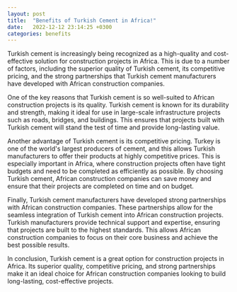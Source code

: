 ```yaml
---
layout: post
title:  "Benefits of Turkish Cement in Africa!"
date:   2022-12-12 23:14:25 +0300
categories: benefits
---
```

Turkish cement is increasingly being recognized as a high-quality and cost-effective solution for construction projects in Africa. This is due to a number of factors, including the superior quality of Turkish cement, its competitive pricing, and the strong partnerships that Turkish cement manufacturers have developed with African construction companies.

One of the key reasons that Turkish cement is so well-suited to African construction projects is its quality. Turkish cement is known for its durability and strength, making it ideal for use in large-scale infrastructure projects such as roads, bridges, and buildings. This ensures that projects built with Turkish cement will stand the test of time and provide long-lasting value.

Another advantage of Turkish cement is its competitive pricing. Turkey is one of the world's largest producers of cement, and this allows Turkish manufacturers to offer their products at highly competitive prices. This is especially important in Africa, where construction projects often have tight budgets and need to be completed as efficiently as possible. By choosing Turkish cement, African construction companies can save money and ensure that their projects are completed on time and on budget.

Finally, Turkish cement manufacturers have developed strong partnerships with African construction companies. These partnerships allow for the seamless integration of Turkish cement into African construction projects. Turkish manufacturers provide technical support and expertise, ensuring that projects are built to the highest standards. This allows African construction companies to focus on their core business and achieve the best possible results.

In conclusion, Turkish cement is a great option for construction projects in Africa. Its superior quality, competitive pricing, and strong partnerships make it an ideal choice for African construction companies looking to build long-lasting, cost-effective projects.